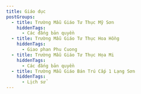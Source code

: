 ```yaml
---
title: Giáo dục
postGroups:
  - title: Trường Mẫu Giáo Tư Thục Mỹ Sơn
    hiddenTags:
      - Các đấng bản quyền
  - title: Trường Mẫu Giáo Tư Thục Hoa Hồng
    hiddenTags:
      - Giao phan Phu Cuong
  - title: Trường Mẫu Giáo Tư Thục Họa Mi
    hiddenTags:
      - Các đấng bản quyền
  - title: Trường Mẫu Giáo Bán Trú Cấp 1 Lạng Sơn
    hiddenTags:
      - Lịch sử
---
```

